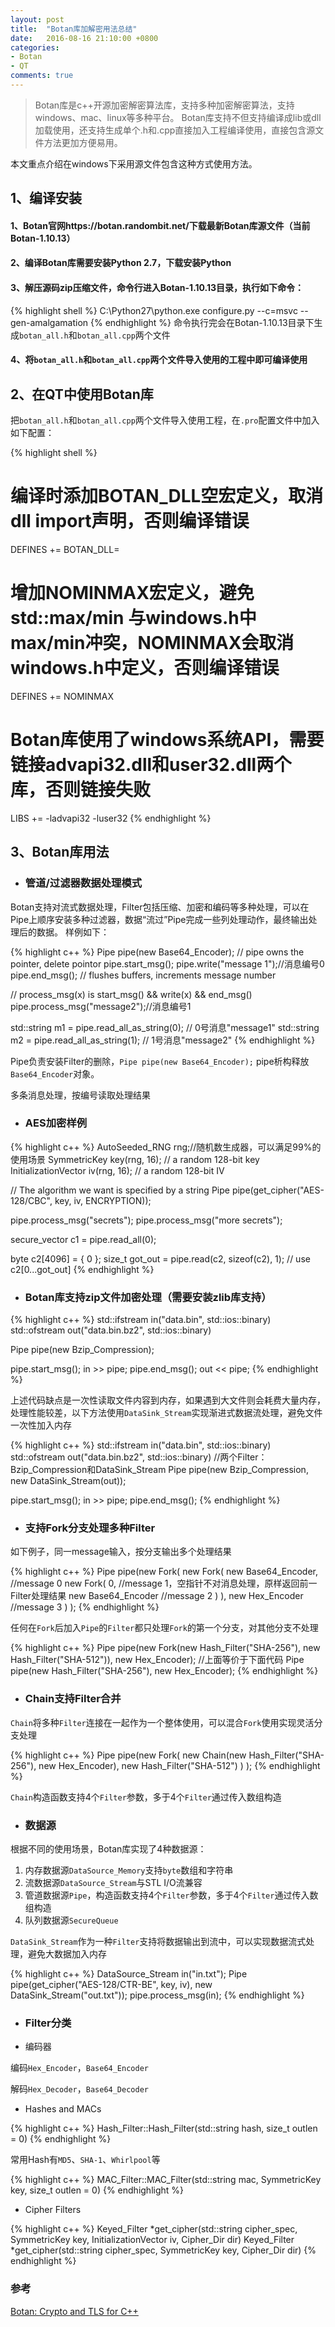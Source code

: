 ```yaml
---
layout: post
title:  "Botan库加解密用法总结"
date:   2016-08-16 21:10:00 +0800
categories:
- Botan
- QT
comments: true
---
```


> Botan库是c++开源加密解密算法库，支持多种加密解密算法，支持windows、mac、linux等多种平台。
Botan库支持不但支持编译成lib或dll加载使用，还支持生成单个.h和.cpp直接加入工程编译使用，直接包含源文件方法更加方便易用。

本文重点介绍在windows下采用源文件包含这种方式使用方法。

## 1、编译安装

#### 1、Botan官网https://botan.randombit.net/下载最新Botan库源文件（当前Botan-1.10.13）

#### 2、编译Botan库需要安装Python 2.7，下载安装Python

#### 3、解压源码zip压缩文件，命令行进入Botan-1.10.13目录，执行如下命令：
{% highlight shell %}
C:\Python27\python.exe configure.py --c=msvc --gen-amalgamation
{% endhighlight %}
命令执行完会在Botan-1.10.13目录下生成`botan_all.h`和`botan_all.cpp`两个文件

#### 4、将`botan_all.h`和`botan_all.cpp`两个文件导入使用的工程中即可编译使用

## 2、在QT中使用Botan库

把`botan_all.h`和`botan_all.cpp`两个文件导入使用工程，在`.pro`配置文件中加入如下配置：

{% highlight shell %}
# 编译时添加BOTAN_DLL空宏定义，取消dll import声明，否则编译错误
DEFINES += BOTAN_DLL=  

# 增加NOMINMAX宏定义，避免std::max/min 与windows.h中max/min冲突，NOMINMAX会取消windows.h中定义，否则编译错误
DEFINES += NOMINMAX

# Botan库使用了windows系统API，需要链接advapi32.dll和user32.dll两个库，否则链接失败
LIBS += -ladvapi32 -luser32
{% endhighlight %}

## 3、Botan库用法

* ### 管道/过滤器数据处理模式

Botan支持对流式数据处理，Filter包括压缩、加密和编码等多种处理，可以在Pipe上顺序安装多种过滤器，数据“流过”Pipe完成一些列处理动作，最终输出处理后的数据。
样例如下：

{% highlight c++ %}
Pipe pipe(new Base64_Encoder); // pipe owns the pointer, delete pointor
pipe.start_msg();
pipe.write("message 1");//消息编号0
pipe.end_msg(); // flushes buffers, increments message number

// process_msg(x) is start_msg() && write(x) && end_msg()
pipe.process_msg("message2");//消息编号1

std::string m1 = pipe.read_all_as_string(0); // 0号消息"message1"
std::string m2 = pipe.read_all_as_string(1); // 1号消息"message2"
{% endhighlight %}

Pipe负责安装Filter的删除，`Pipe pipe(new Base64_Encoder);` pipe析构释放`Base64_Encoder`对象。

多条消息处理，按编号读取处理结果

* ### AES加密样例

{% highlight c++ %}
AutoSeeded_RNG rng;//随机数生成器，可以满足99%的使用场景
SymmetricKey key(rng, 16); // a random 128-bit key
InitializationVector iv(rng, 16); // a random 128-bit IV

// The algorithm we want is specified by a string
Pipe pipe(get_cipher("AES-128/CBC", key, iv, ENCRYPTION));

pipe.process_msg("secrets");
pipe.process_msg("more secrets");

secure_vector<byte> c1 = pipe.read_all(0);

byte c2[4096] = { 0 };
size_t got_out = pipe.read(c2, sizeof(c2), 1);
// use c2[0...got_out]
{% endhighlight %}

* ### Botan库支持zip文件加密处理（需要安装zlib库支持）

{% highlight c++ %}
std::ifstream in("data.bin", std::ios::binary)
std::ofstream out("data.bin.bz2", std::ios::binary)

Pipe pipe(new Bzip_Compression);

pipe.start_msg();
in >> pipe;
pipe.end_msg();
out << pipe;
{% endhighlight %}

上述代码缺点是一次性读取文件内容到内存，如果遇到大文件则会耗费大量内存，处理性能较差，以下方法使用`DataSink_Stream`实现渐进式数据流处理，避免文件一次性加入内存

{% highlight c++ %}
std::ifstream in("data.bin", std::ios::binary)
std::ofstream out("data.bin.bz2", std::ios::binary)
//两个Filter：Bzip_Compression和DataSink_Stream
Pipe pipe(new Bzip_Compression, new DataSink_Stream(out));

pipe.start_msg();
in >> pipe;
pipe.end_msg();
{% endhighlight %}

* ### 支持Fork分支处理多种Filter

如下例子，同一message输入，按分支输出多个处理结果

{% highlight c++ %}
Pipe pipe(new Fork(
             new Fork(
                new Base64_Encoder,	//message 0
                new Fork(
                   0,		//message 1，空指针不对消息处理，原样返回前一Filter处理结果
                   new Base64_Encoder	//message 2
                   )
                ),
             new Hex_Encoder		//message 3
             )
   );
{% endhighlight %}

任何在`Fork`后加入`Pipe`的`Filter`都只处理`Fork`的第一个分支，对其他分支不处理

{% highlight c++ %}
Pipe pipe(new Fork(new Hash_Filter("SHA-256"),
                   new Hash_Filter("SHA-512")),
          new Hex_Encoder);
//上面等价于下面代码
Pipe pipe(new Hash_Filter("SHA-256"), new Hex_Encoder);
{% endhighlight %}

* ### Chain支持Filter合并

`Chain`将多种`Filter`连接在一起作为一个整体使用，可以混合`Fork`使用实现灵活分支处理

{% highlight c++ %}
Pipe pipe(new Fork(
              new Chain(new Hash_Filter("SHA-256"), new Hex_Encoder),
              new Hash_Filter("SHA-512")
              )
         );
{% endhighlight %}

`Chain`构造函数支持4个`Filter`参数，多于4个`Filter`通过传入数组构造

* ### 数据源

根据不同的使用场景，Botan库实现了4种数据源：
1. 内存数据源`DataSource_Memory`支持`byte`数组和字符串
2. 流数据源`DataSource_Stream`与STL I/O流兼容
3. 管道数据源`Pipe`，构造函数支持4个`Filter`参数，多于4个`Filter`通过传入数组构造
4. 队列数据源`SecureQueue`

`DataSink_Stream`作为一种`Filter`支持将数据输出到流中，可以实现数据流式处理，避免大数据加入内存

{% highlight c++ %}
DataSource_Stream in("in.txt");
Pipe pipe(get_cipher("AES-128/CTR-BE", key, iv),
          new DataSink_Stream("out.txt"));
pipe.process_msg(in);
{% endhighlight %}

* ### Filter分类

* 编码器

编码`Hex_Encoder`，`Base64_Encoder`

解码`Hex_Decoder`，`Base64_Decoder`

* Hashes and MACs

{% highlight c++ %}
Hash_Filter::Hash_Filter(std::string hash, size_t outlen = 0)
{% endhighlight %}

常用Hash有`MD5`、`SHA-1`、`Whirlpool`等

{% highlight c++ %}
MAC_Filter::MAC_Filter(std::string mac, SymmetricKey key, size_t outlen = 0)
{% endhighlight %}

* Cipher Filters

{% highlight c++ %}
Keyed_Filter *get_cipher(std::string cipher_spec, SymmetricKey key, InitializationVector iv, Cipher_Dir dir)
Keyed_Filter *get_cipher(std::string cipher_spec, SymmetricKey key, Cipher_Dir dir)
{% endhighlight %}

### 参考

[Botan: Crypto and TLS for C++]

[Botan: Crypto and TLS for C++]: https://botan.randombit.net/manual/